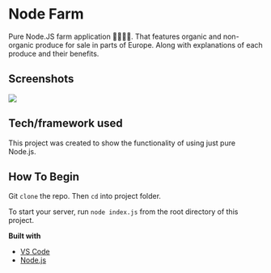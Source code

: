 # Node Farm

Pure Node.JS farm application 🥑🥦🥕🧄. That features organic and non-organic produce for sale in parts of Europe. Along with explanations of each produce and their benefits.

## Screenshots
![](nodeFarm.gif)

## Tech/framework used
This project was created to show the functionality of using just pure Node.js.


## How To Begin
Git `clone` the repo. Then `cd` into project folder.

To start your server, run `node index.js` from the root directory of this project.

<b>Built with</b>
- [VS Code](https://code.visualstudio.com/)
- [Node.js](https://nodejs.org/en/)